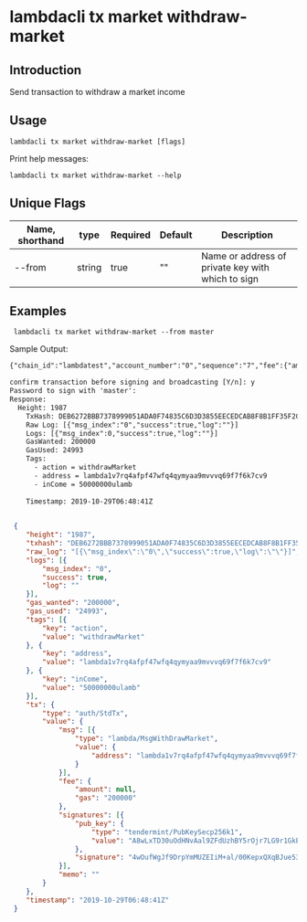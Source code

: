 # lambdacli tx market withdraw-market

## Introduction

Send transaction to withdraw a market income

## Usage

```
lambdacli tx market withdraw-market [flags]
```

Print help messages:
```
lambdacli tx market withdraw-market --help
```

## Unique Flags

| Name, shorthand    | type   | Required | Default  | Description                                                         |
| ------------------ | -----  | -------- | -------- | ------------------------------------------------------------------- | 
| --from             | string | true     | ""       |  Name or address of private key with which to sign |

## Examples

```
 lambdacli tx market withdraw-market --from master

```

Sample Output:
```txt
{"chain_id":"lambdatest","account_number":"0","sequence":"7","fee":{"amount":null,"gas":"200000"},"msgs":[{"type":"lambda/MsgWithDrawMarket","value":{"address":"lambda1v7rq4afpf47wfq4qymyaa9mvvvq69f7f6k7cv9"}}],"memo":""}

confirm transaction before signing and broadcasting [Y/n]: y
Password to sign with 'master':
Response:
  Height: 1987
    TxHash: DEB6272BBB7378999051ADA0F74835C6D3D3855EECEDCAB8F8B1FF35F2CDE917
    Raw Log: [{"msg_index":"0","success":true,"log":""}]
    Logs: [{"msg_index":0,"success":true,"log":""}]
    GasWanted: 200000
    GasUsed: 24993
    Tags: 
      - action = withdrawMarket
      - address = lambda1v7rq4afpf47wfq4qymyaa9mvvvq69f7f6k7cv9
      - inCome = 50000000ulamb
  
    Timestamp: 2019-10-29T06:48:41Z
    
```

```json
 {
 	"height": "1987",
 	"txhash": "DEB6272BBB7378999051ADA0F74835C6D3D3855EECEDCAB8F8B1FF35F2CDE917",
 	"raw_log": "[{\"msg_index\":\"0\",\"success\":true,\"log\":\"\"}]",
 	"logs": [{
 		"msg_index": "0",
 		"success": true,
 		"log": ""
 	}],
 	"gas_wanted": "200000",
 	"gas_used": "24993",
 	"tags": [{
 		"key": "action",
 		"value": "withdrawMarket"
 	}, {
 		"key": "address",
 		"value": "lambda1v7rq4afpf47wfq4qymyaa9mvvvq69f7f6k7cv9"
 	}, {
 		"key": "inCome",
 		"value": "50000000ulamb"
 	}],
 	"tx": {
 		"type": "auth/StdTx",
 		"value": {
 			"msg": [{
 				"type": "lambda/MsgWithDrawMarket",
 				"value": {
 					"address": "lambda1v7rq4afpf47wfq4qymyaa9mvvvq69f7f6k7cv9"
 				}
 			}],
 			"fee": {
 				"amount": null,
 				"gas": "200000"
 			},
 			"signatures": [{
 				"pub_key": {
 					"type": "tendermint/PubKeySecp256k1",
 					"value": "A8wLxTD30uOdHNvAal9ZFdUzhBY5rOjr7LG9r1GkEtzX"
 				},
 				"signature": "4wOufWgJf9DrpYmMUZEIiM+al/00KepxQXqBJue53IEGVnaFQvFud51UfVB6h4fhwurJP2c4pwj1PxT88I60yA=="
 			}],
 			"memo": ""
 		}
 	},
 	"timestamp": "2019-10-29T06:48:41Z"
 }
```
